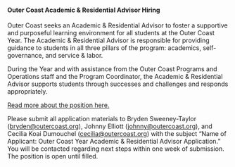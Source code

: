 
#### Outer Coast Academic & Residential Advisor Hiring

Outer Coast seeks an Academic & Residential Advisor to foster a supportive and purposeful learning environment for all students at the Outer Coast Year. The Academic & Residential Advisor is responsible for providing guidance to students in all three pillars of the program: academics, self-governance, and service & labor. 

During the Year and with assistance from the Outer Coast Programs and Operations staff and the Program Coordinator, the Academic & Residential Advisor supports students through successes and challenges and responds appropriately. 

[Read more about the position here.](https://docs.google.com/document/d/1EdEnjYTH2Ykm8Vp1-Zi7heVbiclod2gDXgxLUyxYy3k/edit?usp=sharing)

Please submit all application materials to Bryden Sweeney-Taylor (bryden@outercoast.org), Johnny Elliott (johnny@outercoast.org), and Cecilia Koai Dumouchel (cecilia@outercoast.org) with the subject “Name of Applicant: Outer Coast Year Academic & Residential Advisor Application.” You will be contacted regarding next steps within one week of submission. The position is open until filled.
